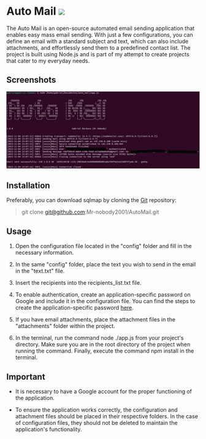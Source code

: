 # Auto Mail ![](https://i.imgur.com/fe85aVR.png)

The Auto Mail is an open-source automated email sending application that enables easy mass email sending. With just a few configurations, you can define an email with a standard subject and text, which can also include attachments, and effortlessly send them to a predefined contact list. The project is built using Node.js and is part of my attempt to create projects that cater to my everyday needs.

Screenshots
----

![Screenshot](https://github.com/Mr-nobody2001/AutoMail/blob/main/assets/Captura%20de%20tela%20de%202023-11-04%2020-08-54.jpg)

Installation
----

Preferably, you can download sqlmap by cloning the [Git](https://github.com/Mr-nobody2001/AutoMail) repository:


> git clone git@github.com:Mr-nobody2001/AutoMail.git
    

Usage
----
1. Open the configuration file located in the "config" folder and fill in the necessary information.

2. In the same "config" folder, place the text you wish to send in the email in the "text.txt" file.
   
4. Insert the recipients into the recipients_list.txt file.

5. To enable authentication, create an application-specific password on Google and include it in the configuration file. You can find the steps to create the application-specific password [here](https://support.google.com/accounts/answer/185833?hl=pt-BR).

6. If you have email attachments, place the attachment files in the "attachments" folder within the project.

7. In the terminal, run the command node ./app.js from your project's directory. Make sure you are in the root directory of the project when running the command. Finally, execute the command npm install in the terminal.

Important
----

* It is necessary to have a Google account for the proper functioning of the application. 

* To ensure the application works correctly, the configuration and attachment files should be placed in their respective folders. In the case of configuration files, they should not be deleted to maintain the application's functionality.

